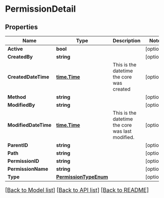 # PermissionDetail

## Properties

Name | Type | Description | Notes
------------ | ------------- | ------------- | -------------
**Active** | **bool** |  | [optional] 
**CreatedBy** | **string** |  | [optional] 
**CreatedDateTime** | [**time.Time**](time.Time.md) | This is the datetime the core was created | [optional] 
**Method** | **string** |  | [optional] 
**ModifiedBy** | **string** |  | [optional] 
**ModifiedDateTime** | [**time.Time**](time.Time.md) | This is the datetime the core was last modified. | [optional] 
**ParentID** | **string** |  | [optional] 
**Path** | **string** |  | [optional] 
**PermissionID** | **string** |  | [optional] 
**PermissionName** | **string** |  | [optional] 
**Type** | [**PermissionTypeEnum**](PermissionTypeEnum.md) |  | [optional] 

[[Back to Model list]](../README.md#documentation-for-models) [[Back to API list]](../README.md#documentation-for-api-endpoints) [[Back to README]](../README.md)

<style>
     p, ul, ol, li { font-size: 18px !important;}
</style>


